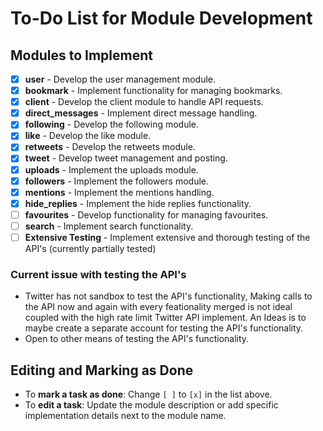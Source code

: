 # To-Do List for Module Development

## Modules to Implement

- [x] **user** - Develop the user management module.
- [x] **bookmark** - Implement functionality for managing bookmarks.
- [x] **client** - Develop the client module to handle API requests.
- [x] **direct_messages** - Implement direct message handling.
- [x] **following** - Develop the following module.
- [x] **like** - Develop the like module.
- [x] **retweets** - Develop the retweets module.
- [x] **tweet** - Develop tweet management and posting.
- [x] **uploads** - Implement the uploads module.
- [x] **followers** - Implement the followers module.
- [x] **mentions** - Implement the mentions handling.
- [x] **hide_replies** - Implement the hide replies functionality.
- [ ] **favourites** - Develop functionality for managing favourites.
- [ ] **search** - Implement search functionality.
- [ ] **Extensive Testing** - Implement extensive and thorough testing of the API's (currently partially tested)

### Current issue with testing the API's
- Twitter has not sandbox to test the API's functionality, Making calls to the API now and again with every feationality merged is not ideal coupled with the high rate limit Twitter API implement. An Ideas is to maybe create a separate account for testing the API's functionality.
- Open to other means of testing the API's functionality.

## Editing and Marking as Done

- To **mark a task as done**: Change `[ ]` to `[x]` in the list above.
- To **edit a task**: Update the module description or add specific implementation details next to the module name.
